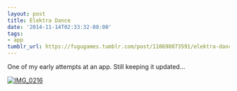 ```yaml
---
layout: post
title: Elektra Dance
date: '2014-11-14T02:33:32-08:00'
tags:
- app
tumblr_url: https://fugugames.tumblr.com/post/110698073591/elektra-dance
---
```

One of my early attempts at an app. Still keeping it updated…

[![IMG_0216](http://itshardtofondlepenguins.com/wp-content/uploads/2014/11/IMG_0216.png)](http://itshardtofondlepenguins.com/wp-content/uploads/2014/11/IMG_0216.png)

